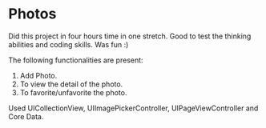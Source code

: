 # Photos

Did this project in four hours time in one stretch. Good to test the thinking abilities and coding skills. Was fun :)

The following functionalities are present:

  1. Add Photo.
  2. To view the detail of the photo.
  3. To favorite/unfavorite the photo.
  
Used UICollectionView, UIImagePickerController, UIPageViewController and Core Data.
